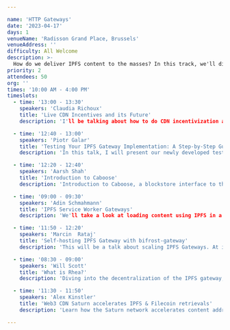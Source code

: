 ```yaml
---

name: 'HTTP Gateways'
date: '2023-04-17'
days: 1
venueName: 'Radisson Grand Place, Brussels'
venueAddress: ''
difficulty: All Welcome
description: >-
  How do we deliver IPFS content to the masses? In this track, we'll dive into the magical and maddening topic of HTTP Gateways. Topics include the evolving semantics of /ipfs/cid, .car blocks and rendered flat files, and large-scale efforts to improve gateway architectures such as Project Saturn and Project Rhea.
priority: 2
attendees: 50
org: ''
times: '10:00 AM - 4:00 PM'
timeslots:
  - time: '13:00 - 13:30'
    speakers: 'Claudia Richoux'
    title: 'Live CDN Incentives and its Future'
    description: 'I'll be talking about how to do CDN incentivization at a protocol level correctly- the game theory is pretty simple and I independently converged on a design pretty similar to the one on Skynet. Adding a simple piece of novel cryptography to the payment channels, and integrating that into the transport layer, reduces latency/RTTs and allows for "delegated payments" where a content creator can send a short commitment to a user to "give them a coupon" for the delivery of a particular file.'

  - time: '12:40 - 13:00'
    speakers: 'Piotr Galar'
    title: 'Testing Your IPFS Gateway Implementation: A Step-by-Step Guide'
    description: 'In this talk, I will present our newly developed testing suite for IPFS gateways, which helps implementers ensure their gateway implementations conform to the IPFS gateway specification. I'll discuss the structure of the test suite, adding new tests, and demonstrate how it is currently being used to verify the Kubo and Bifrost gateway implementations. Additionally, I'll provide a step-by-step guide for setting up the suite in a CI environment, enabling implementers to receive continuous feedback and detailed reports on their gateway's features and compliance with the gateway specification.'

  - time: '12:20 - 12:40'
    speakers: 'Aarsh Shah'
    title: 'Introduction to Caboose'
    description: 'Introduction to Caboose, a blockstore interface to the Saturn CDN network.'

  - time: '09:00 - 09:30'
    speakers: 'Adin Schmahmann'
    title: 'IPFS Service Worker Gateways'
    description: 'We'll take a look at loading content using IPFS in a web browser without relying on extensions or trusted HTTP Gateways using service workers. We'll also discuss some of the libraries and recent improvements that have enabled this functionality.'

  - time: '11:50 - 12:20'
    speakers: 'Marcin  Rataj'
    title: 'Self-hosting IPFS Gateway with bifrost-gateway'
    description: 'This will be a talk about scaling IPFS Gateways. At ipfs.io we are in the process of moving from a single binary that does everything (Kubo) into discrete, separate services, that can be deployed and managed separately.   Will use project Rhea (new ipfs.io backend) as an example, but the goal will be to show how to do easy self-hosting and run own gateway using our turn-key bifrost-gateway docker image with either Saturn CDN or a regular Kubo as a backend.  If time allows, we will also show how to create own, optimized gateway implementation using go-libipfs/gateway with custom backend that implements the new GO API.  '

  - time: '08:30 - 09:00'
    speakers: 'Will Scott'
    title: 'What is Rhea?'
    description: 'Diving into the decentralization of the IPFS gateway, and how Saturn can provide a replacement for centralized infrastructure'

  - time: '11:30 - 11:50'
    speakers: 'Alex Kinstler'
    title: 'Web3 CDN Saturn accelerates IPFS & Filecoin retrievals'
    description: 'Learn how the Saturn network accelerates content addressable data from IPFS and Filecoin Learn about the Beta Test Program for developers to start using Saturn. Learn how to get started with Saturn and future roadmap outlook.'

---
```

